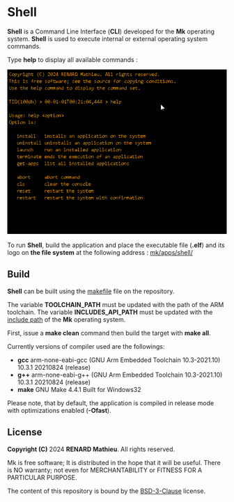 # Shell

**Shell** is a Command Line Interface (**CLI**) developed for the **Mk** 
operating system.
**Shell** is used to execute internal or external operating system commands.

Type **help** to display all available commands :

![shell](Screenshots/screenshot_shell.bmp "shell")

To run **Shell**, build the application and place the executable file (**.elf**) 
and its logo on **the file system** at the following address : 
[mk/apps/shell/](https://github.com/MkSoft-MacLewis/Mk/tree/main/Mk/Storage/mk/apps/shell)

## Build

**Shell** can be built using the [makefile](Shell/make/makefile) file on the 
repository.

The variable **TOOLCHAIN_PATH** must be updated with the path of the ARM
toolchain.
The variable **INCLUDES_API_PATH** must be updated with the 
[include path](https://github.com/MkSoft-MacLewis/Mk/tree/main/Mk/Includes) of 
the **Mk** operating system.

First, issue a **make clean** command then build the target with **make all**.

Currently versions of compiler used are the followings:

- **gcc** arm-none-eabi-gcc (GNU Arm Embedded Toolchain 10.3-2021.10) 10.3.1 
  20210824 (release)
- **g++** arm-none-eabi-g++ (GNU Arm Embedded Toolchain 10.3-2021.10) 10.3.1 
  20210824 (release)
- **make** GNU Make 4.4.1 Built for Windows32

Please note, that by default, the application is compiled in release mode with 
optimizations enabled (**-Ofast**).

## License

**Copyright (C)** 2024 **RENARD Mathieu**. All rights reserved.

Mk is free software; It is distributed in the hope that it will be useful.
There is NO warranty; not even for MERCHANTABILITY or 
FITNESS FOR A PARTICULAR PURPOSE.

The content of this repository is bound by the [BSD-3-Clause](LICENSE.txt) license.


